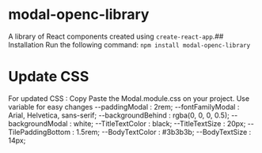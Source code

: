 # modal-openc-library
A library of React components created using `create-react-app`.## Installation
Run the following command:
`npm install modal-openc-library`

# Update CSS
For updated CSS : Copy Paste the Modal.module.css on your project.
Use variable for easy changes
  --paddingModal       : 2rem;
  --fontFamilyModal    : Arial, Helvetica, sans-serif;
  --backgroundBehind   : rgba(0, 0, 0, 0.5);
  --backgroundModal    : white;
  --TitleTextColor     : black;
  --TitleTextSize      : 20px;
  --TilePaddingBottom  : 1.5rem;
  --BodyTextColor      : #3b3b3b;
  --BodyTextSize       : 14px;